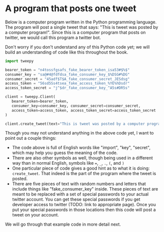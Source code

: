 # A program that posts one tweet
Below is a computer program written in the Python programming language. The program will post a single tweet that says: "This is tweet was posted by a computer program!". Since this is a computer program that posts on twitter, we would call this program a twitter bot.

Don't worry if you don't understand any of this Python code yet; we will build an understanding of code like this throughout the book.

```python
import tweepy

bearer_token = "n4tossfgsafs_fake_bearer_token_isa53#$%$"
consumer_key = "sa@#4@fdfdsa_fake_consumer_key_$%DSG#%DG"
consumer_secret = "45adf$T$A_fake_consumer_secret_JESdsg"
access_token = "56sd5Ss4tsea_fake_access_token_%YE%hDsdr"
access_token_secret = "j^$dr_fake_consumer_key_^A5s#DR5s"

client = tweepy.Client(
   bearer_token=bearer_token,
   consumer_key=consumer_key, consumer_secret=consumer_secret,
   access_token=access_token, access_token_secret=access_token_secret
)

client.create_tweet(text="This is tweet was posted by a computer program!")
```

Though you may not understand anything in the above code yet, I want to point out a couple things:
- The code above is full of English words like "import", "key", "secret", which may help you guess the meaning of the code.
- There are also other symbols as well, though being used in a different way than in normal English, symbols like ``=``, `_`, `.`, `(`, and `)`
- One particular piece of code gives a good hint as to what it is doing: `create_tweet`. That indeed is the part of the program where the tweet is posted.
- There are five pieces of text with random numbers and letters that include things like "fake_consumer_key" inside. These pieces of text are meant to be replaced with a set of special passwords to your actual twitter account. You can get these special passwords if you get developer access to twitter (TODO: link to appropriate page). Once you put your special passwords in those locations then this code will post a tweet on your account.

We will go through that example code in more detail next.
